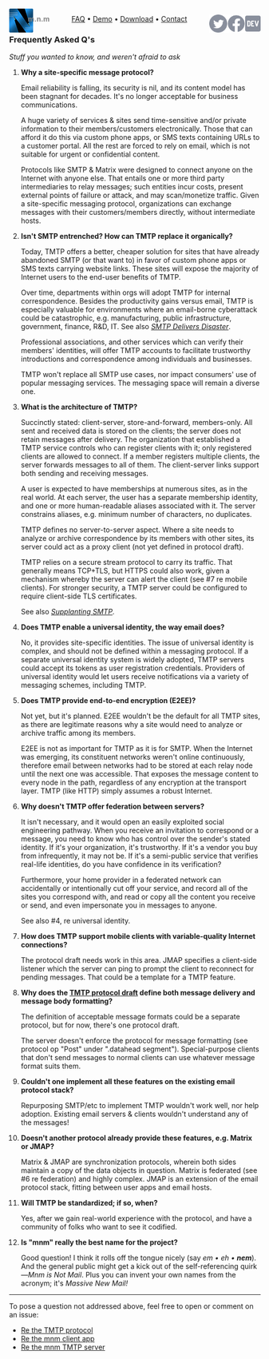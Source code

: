 <script src="//gc.zgo.at/count.js" async
        data-goatcounter="https://mnmnotmail.goatcounter.com/count"></script>

<div style="text-align:center">
   <a href="/"><img align="left" style="margin-top:-12px" src="logo-48-bleed-bright.png">
      <div style="float:left; margin-left:-0.75em; font-weight:bold; color:#888">m.n.m</div></a>
   <a href="https://dev.to/mnmnotmail"      ><img height="36" align="right" src="icon-dev-gray.svg"></a>
   <a href="https://facebook.com/mnmnotmail"><img height="36" align="right" src="icon-fb-gray-58.png"></a>
   <a href="https://twitter.com/mnmnotmail" ><img height="36" align="right" src="icon-tw-gray.svg"></a>
   <a href="/faq.html">FAQ</a> &bull;
   <a href="/demo.html">Demo</a> &bull;
   <a href="/#download--startup">Download</a> &bull;
   <a href="/#got-an-issue-idea-insight">Contact</a>
</div>

<!--div style="margin:3.1em 2px 1.5em 22px; width:300px; max-width:45%; float:right; clear:both; text-align:center;">
   <a href="https://www.patreon.com/networkimprov" title="Support mnm on Patreon"
      style="border-radius:9999px; padding:0.6em 1em; background-color:#ff424d; color:#fff; text-decoration:none; white-space:nowrap;"
      ><img src="icon-pat-white-1080.png" height="16" style="margin-right:0.4em; vertical-align:-0.2em; height:1.1em">Become a patron</a>
</div-->

### Frequently Asked Q's

_Stuff you wanted to know, and weren't afraid to ask_

1. __Why a site-specific message protocol?__

   Email reliability is falling, its security is nil, and its content model has been stagnant for decades.
It's no longer acceptable for business communications.

   A huge variety of services & sites send time-sensitive and/or private information to their members/customers electronically.
Those that can afford it do this via custom phone apps, or SMS texts containing URLs to a customer portal.
All the rest are forced to rely on email, which is not suitable for urgent or confidential content.

   Protocols like SMTP & Matrix were designed to connect anyone on the Internet with anyone else.
That entails one or more third party intermediaries to relay messages; 
such entities incur costs, present external points of failure or attack, and may scan/monetize traffic.
Given a site-specific messaging protocol, 
organizations can exchange messages with their customers/members directly, without intermediate hosts.

1. __Isn't SMTP entrenched? How can TMTP replace it organically?__

   Today, TMTP offers a better, cheaper solution for sites that have already abandoned SMTP (or that want to) 
in favor of custom phone apps or SMS texts carrying website links.
These sites will expose the majority of Internet users to the end-user benefits of TMTP.

   Over time, departments within orgs will adopt TMTP for internal correspondence.
Besides the productivity gains versus email, 
TMTP is especially valuable for environments where an email-borne cyberattack could be catastrophic, 
e.g. manufacturing, public infrastructure, government, finance, R&D, IT.
See also [_SMTP Delivers Disaster_](rationale.html).

   Professional associations, and other services which can verify their members' identities, 
will offer TMTP accounts to facilitate trustworthy introductions and correspondence among individuals and businesses.

   TMTP won't replace all SMTP use cases, nor impact consumers' use of popular messaging services.
The messaging space will remain a diverse one.

1. __What is the architecture of TMTP?__

   Succinctly stated: client-server, store-and-forward, members-only.
   All sent and received data is stored on the clients; the server does not retain messages after delivery.
   The organization that established a TMTP service controls who can register clients with it;
   only registered clients are allowed to connect.
   If a member registers multiple clients, the server forwards messages to all of them.
   The client-server links support both sending and receiving messages.

   A user is expected to have memberships at numerous sites, as in the real world.
   At each server, the user has a separate membership identity, and one or more human-readable aliases associated with it.
   The server constrains aliases, e.g. minimum number of characters, no duplicates.

   TMTP defines no server-to-server aspect.
   Where a site needs to analyze or archive correspondence by its members with other sites,
   its server could act as a proxy client (not yet defined in protocol draft).

   TMTP relies on a secure stream protocol to carry its traffic.
   That generally means TCP+TLS, but HTTPS could also work, 
   given a mechanism whereby the server can alert the client (see #7 re mobile clients).
   For stronger security, a TMTP server could be configured to require client-side TLS certificates.

   See also [_Supplanting SMTP_](rationale.html#supplanting-smtp).

1. __Does TMTP enable a universal identity, the way email does?__

   No, it provides site-specific identities.
The issue of universal identity is complex, and should not be defined within a messaging protocol.
If a separate universal identity system is widely adopted, 
TMTP servers could accept its tokens as user registration credentials.
Providers of universal identity would let users receive notifications via a variety of messaging schemes, including TMTP.

1. __Does TMTP provide end-to-end encryption (E2EE)?__

   Not yet, but it's planned. 
   E2EE wouldn't be the default for all TMTP sites, as there are legitimate reasons 
   why a site would need to analyze or archive traffic among its members.

   E2EE is not as important for TMTP as it is for SMTP.
   When the Internet was emerging, its constituent networks weren't online continuously, 
   therefore email between networks had to be stored at each relay node until the next one was accessible.
   That exposes the message content to every node in the path, 
   regardless of any encryption at the transport layer.
   TMTP (like HTTP) simply assumes a robust Internet.

1. __Why doesn't TMTP offer federation between servers?__

   It isn't necessary, and it would open an easily exploited social engineering pathway.
   When you receive an invitation to correspond or a message, 
   you need to know who has control over the sender's stated identity.
   If it's your organization, it's trustworthy. 
   If it's a vendor you buy from infrequently, it may not be.
   If it's a semi-public service that verifies real-life identities, do you have confidence in its verification?

   Furthermore, your home provider in a federated network can accidentally or intentionally cut off your service, 
   and record all of the sites you correspond with, 
   and read or copy all the content you receive or send, 
   and even impersonate you in messages to anyone.

   See also #4, re universal identity.

1. __How does TMTP support mobile clients with variable-quality Internet connections?__

   The protocol draft needs work in this area.
   JMAP specifies a client-side listener which the server can ping 
   to prompt the client to reconnect for pending messages.
   That could be a template for a TMTP feature.

1. __Why does the [TMTP protocol draft](https://github.com/networkimprov/mnm/blob/master/Protocol.md) 
define both message delivery and message body formatting?__

   The definition of acceptable message formats could be a separate protocol, 
   but for now, there's one protocol draft.

   The server doesn't enforce the protocol for message formatting 
   (see protocol op "Post" under ".datahead segment").
   Special-purpose clients that don't send messages to normal clients 
   can use whatever message format suits them.

1. __Couldn't one implement all these features on the existing email protocol stack?__

   Repurposing SMTP/etc to implement TMTP wouldn't work well, nor help adoption.
Existing email servers & clients wouldn't understand any of the messages!

1. __Doesn't another protocol already provide these features, e.g. Matrix or JMAP?__

   Matrix & JMAP are synchronization protocols, 
   wherein both sides maintain a copy of the data objects in question.
   Matrix is federated (see #6 re federation) and highly complex.
   JMAP is an extension of the email protocol stack, fitting between user apps and email hosts.

1. __Will TMTP be standardized; if so, when?__

   Yes, after we gain real-world experience with the protocol, 
   and have a community of folks who want to see it codified.

1. __Is "mnm" really the best name for the project?__

   Good question! I think it rolls off the tongue nicely (say _em &bull; eh &bull; __nem___).
   And the general public might get a kick out of the self-referencing quirk&mdash;_Mnm is Not Mail_.
   Plus you can invent your own names from the acronym; it's _Massive New Mail!_

<!--1. __How did you decide to work on this?__

   Thought you'd never ask! Read [_How I volunteered to re-architect Internet email_](volunteered.html).-->

---
To pose a question not addressed above, feel free to open or comment on an issue:

- [Re the TMTP protocol](https://github.com/networkimprov/mnm/issues)
- [Re the mnm client app](https://github.com/networkimprov/mnm-hammer/issues)
- [Re the mnm TMTP server](https://github.com/networkimprov/mnm/issues)
